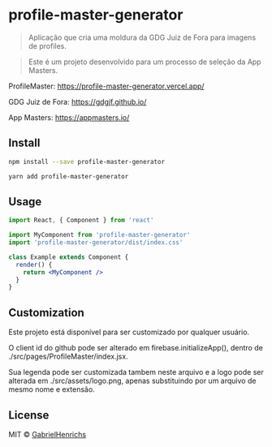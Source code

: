 # profile-master-generator

> Aplicação que cria uma moldura da GDG Juiz de Fora para imagens de profiles.

> Este é um projeto desenvolvido para um processo de seleção da App Masters.

ProfileMaster: https://profile-master-generator.vercel.app/

GDG Juiz de Fora: https://gdgjf.github.io/

App Masters: https://appmasters.io/

## Install

```bash
npm install --save profile-master-generator

yarn add profile-master-generator
```

## Usage

```jsx
import React, { Component } from 'react'

import MyComponent from 'profile-master-generator'
import 'profile-master-generator/dist/index.css'

class Example extends Component {
  render() {
    return <MyComponent />
  }
}
```

## Customization

Este projeto está disponível para ser customizado por qualquer usuário.

O client id do github pode ser alterado em firebase.initializeApp(), dentro de ./src/pages/ProfileMaster/index.jsx.

Sua legenda pode ser customizada tambem neste arquivo e a logo pode ser alterada em ./src/assets/logo.png, apenas substituindo por um arquivo de mesmo nome e extensão.

## License

MIT © [GabrielHenrichs](https://github.com/GabrielHenrichs)
